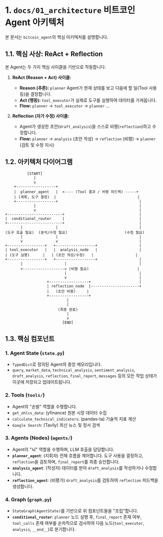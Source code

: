# 1. `docs/01_architecture` 비트코인 Agent 아키텍처

본 문서는 `bitcoin_agent`의 핵심 아키텍처를 설명합니다.

## 1.1. 핵심 사상: ReAct + Reflection

본 Agent는 두 가지 핵심 사이클을 기반으로 작동합니다.

1.  **ReAct (Reason + Act) 사이클:**
    * **Reason (추론):** `planner` Agent가 현재 상태를 보고 다음에 할 일(Tool 사용 등)을 결정합니다.
    * **Act (행동):** `tool_executor`가 실제로 도구를 실행하여 데이터를 가져옵니다.
    * **Flow:** `planner` -> `tool_executor` -> `planner` ...

2.  **Reflection (자가 수정) 사이클:**
    * Agent가 생성한 초안(`draft_analysis`)을 스스로 비평(`reflection`)하고 수정합니다.
    * **Flow:** `planner` -> `analysis` (초안 작성) -> `reflection` (비평) -> `planner` (검토 및 수정 지시)

## 1.2. 아키텍처 다이어그램

```text
          [START]
             |
             v
    +------------------+
    |  planner_agent   |  <---- (Tool 결과 / 비평 피드백) -----+
    | (계획, 도구 결정)  |                                     |
    +------------------+                                     |
             |                                               |
             v                                               |
+-------------------------+                                  |
|  conditional_router     |                                  |
+-------------------------+                                  |
       |               |                                     |
(도구 호출 필요)  (분석/수정 필요)                          (수정 필요)
       |               |                                     |
       v               v                                     |
+-----------------+   +------------------+                   |
| tool_executor   |   |  analysis_node   |                   |
| (도구 실행)      |   | (초안 작성/수정)   |                   |
+-----------------+   +------------------+                   |
       |                   |                                 |
       +-------------------> (비평 필요)                      |
                           |                                 |
                           v                                 |
                   +------------------+                      |
                   | reflection_node  |----------------------+
                   |   (초안 비평)     |
                   +------------------+
                            |
                            |
                        (최종 완료)
                            |
                            v
                          [END]
```

## 1.3. 핵심 컴포넌트

### 1. Agent State (`state.py`)
* `TypedDict`로 정의된 Agent의 중앙 메모리입니다.
* `query`, `market_data`, `technical_analysis`, `sentiment_analysis`, `draft_analysis`, `reflection`, `final_report`, `messages` 등의 모든 작업 상태가 이곳에 저장되고 업데이트됩니다.

### 2. Tools (`tools/`)
* Agent의 "손발" 역할을 수행합니다.
* `get_ohlcv_data`: (yfinance) 원본 시장 데이터 수집
* `calculate_technical_indicators`: (pandas-ta) 기술적 지표 계산
* `Google Search`: (Tavily) 최신 뉴스 및 정서 검색

### 3. Agents (Nodes) (`agents/`)
* Agent의 "뇌" 역할을 수행하며, LLM 호출을 담당합니다.
* **`planner_agent`**: (지휘자) 전체 흐름을 제어합니다. 도구 사용을 결정하고, `reflection`을 검토하며, `final_report`를 최종 승인합니다.
* **`analysis_agent`**: (작성자) 데이터를 받아 `draft_analysis`를 작성하거나 수정합니다.
* **`reflection_agent`**: (비평가) `draft_analysis`를 검토하여 `reflection` 피드백을 생성합니다.

### 4. Graph (`graph.py`)
* `StateGraph(AgentState)`를 기반으로 위 컴포넌트들을 "조립"합니다.
* **`conditional_router`**: `planner` 노드 실행 후, `final_report` 존재 여부, `tool_calls` 존재 여부를 순차적으로 검사하여 다음 노드(`tool_executor`, `analysis`, `__end__`)로 분기합니다.